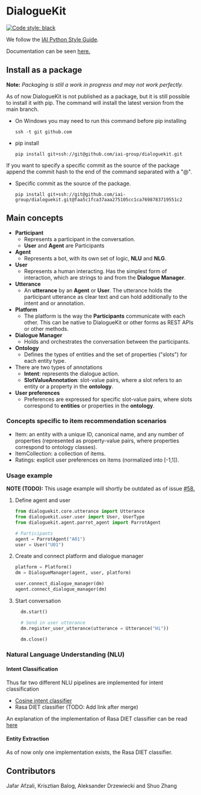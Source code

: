 # DialogueKit

[![Code style: black](https://img.shields.io/badge/code%20style-black-000000.svg)](https://github.com/psf/black)

We follow the [IAI Python Style Guide](https://github.com/iai-group/styleguide/tree/master/python).

Documentation can be seen [here.](https://iai-group.github.io/dialoguekit/)

## Install as a package

**Note:** *Packaging is still a work in progress and may not work perfectly.*

As of now DialogueKit is not published as a package, but it is still possible to install it with pip.
The command will install the latest version from the main branch.

* On Windows you may need to run this command before pip installing
  
  ```shell
  ssh -t git github.com    
  ```

* pip install

  ```shell
  pip install git+ssh://git@github.com/iai-group/dialoguekit.git
  ```

If you want to specify a specific commit as the source of the package append the commit hash to the end of the command separated with a "@".

* Specific commit as the source of the package.

  ```shell
  pip install git+ssh://git@github.com/iai-group/dialoguekit.git@faa5c1fca37aaa275105cc1ca7698783719551c2
  ```

## Main concepts

* **Participant**
  * Represents a participant in the conversation.
  * **User** and **Agent** are Participants
* **Agent**
  * Represents a bot, with its own set of logic, **NLU** and **NLG**.
* **User**
  * Represents a human interacting. Has the simplest form of interaction, which are strings to and from the **Dialogue Manager**.
* **Utterance**
  * An **utterance** by an **Agent** or **User**. The utterance holds the participant utterance as clear text and can hold additionally to the intent and or annotation.
* **Platform**
  * The platform is the way the **Participants** communicate with each other. This can be native to DialogueKit or other forms as REST APIs or other methods.
* **Dialogue Manager**
  * Holds and orchestrates the conversation between the participants.
* **Ontology**
  * Defines the types of entities and the set of properties ("slots") for each entity type.
* There are two types of annotations
  * **Intent**: represents the dialogue action.
  * **SlotValueAnnotation**: slot-value pairs, where a slot refers to an entity or a property in the **ontology**.
* **User preferences**
  * Preferences are expressed for specific slot-value pairs, where slots correspond to **entities** or properties in the **ontology**.

### Concepts specific to item recommendation scenarios

* Item: an entity with a unique ID, canonical name, and any number of properties (represented as property-value pairs, where properties correspond to ontology classes).
* ItemCollection: a collection of items.
* Ratings: explicit user preferences on items (normalized into [-1,1]).

### Usage example

**NOTE (TODO):** This usage example will shortly be outdated as of issue [#58.](https://github.com/iai-group/dialoguekit/issues/58)

1. Define agent and user

    ```python
    from dialoguekit.core.utterance import Utterance
    from dialoguekit.user.user import User, UserType
    from dialoguekit.agent.parrot_agent import ParrotAgent

    # Participants
    agent = ParrotAgent("A01")
    user = User("U01")
    ```

2. Create and connect platform and dialogue manager

    ```python
    platform = Platform()
    dm = DialogueManager(agent, user, platform)

    user.connect_dialogue_manager(dm)
    agent.connect_dialogue_manager(dm)
    ```

3. Start conversation

    ```python
      dm.start()

      # Send in user utterance
      dm.register_user_utterance(utterance = Utterance("Hi"))

      dm.close()
    ```

### Natural Language Understanding (NLU)

#### Intent Classification

Thus far two different NLU pipelines are implemented for intent classification

* [Cosine intent classifier](https://github.com/iai-group/dialoguekit/blob/main/dialoguekit/nlu/models/intent_classifier_cosine.py)
* Rasa DIET classifier (TODO: Add link after merge)

An explanation of the implementation of Rasa DIET classifier can be read [here](docs/rasa_component_library.md)

#### Entity Extraction

As of now only one implementation exists, the Rasa DIET classifier.

## Contributors

Jafar Afzali, Krisztian Balog, Aleksander Drzewiecki and Shuo Zhang
